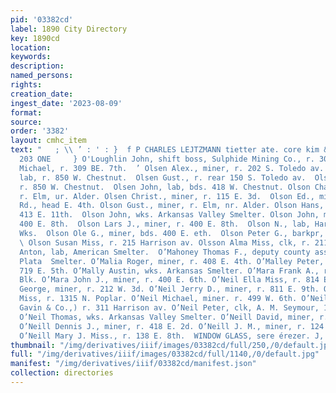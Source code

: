 ```yaml
---
pid: '03382cd'
label: 1890 City Directory
key: 1890cd
location: 
keywords: 
description: 
named_persons: 
rights: 
creation_date: 
ingest_date: '2023-08-09'
format: 
source: 
order: '3382'
layout: cmhc_item
text: "   ; \\ ’ : ' : }  f P CHARLES LEJTZMANN tietter ate. core kim & Onectant     O’LO
  203 ONE     } O'Loughlin John, shift boss, Sulphide Mining Co., r. 309 E. 7th.  O’Lougblin
  Michael, r. 309 BE. 7th.  ’ Olsen Alex., miner, r. 202 S. Toledo av. _ Olsen Charles,
  lab, r. 850 W. Chestnut.  Olsen Gust., r. rear 150 S. Toledo av.  Olsen John, lab,
  r. 850 W. Chestnut.  Olsen John, lab, bds. 418 W. Chestnut. Olson Charles, miner.
  r. Elm, ur. Alder. Olsen Christ., miner, r. 115 E. 3d.  Olson Ed., miner, r. Strayhorse
  Rd., head E. 4th. Olson Gust., miner, r. Elm, nr. Alder. Olson Hans, smelter, r.
  413 E. 11th.  Olson John, wks. Arkansas Valley Smelter. Olson John, miner, bds.
  400 E. 8th.  Olson Lars J., miner, r. 400 E. 8th.  Olson N., lab, Harrison Red.
  Wks.  Olson Ole G., miner, bds. 400 E. eth.  Olson Peter G., barkpr, r. 112 W. 2d.
  \ Olson Susan Miss, r. 215 Harrison av. Olsson Alma Miss, clk, r. 211 W. 9th. O’Mahoney
  Anton, lab, American Smelter.  O’Mahoney Thomas F., deputy county assessor, r. La
  Plata  Smelter. O’Malia Roger, miner, r. 408 E. 4th. O’Malley Peter, pumpman, r.
  719 E. 5th. O’Mally Austin, wks. Arkansas Smelter. O’Mara Frank A., r. 15 Boston
  Blk. O’Mara John J., miner, r. 400 E. 6th. O’Neil Ella Miss, r. 814 E. 6th. O’Neil
  George, miner, r. 212 W. 3d. O’Neil Jerry D., miner, r. 811 E. 9th. O’Neil Mary
  Miss, r. 1315 N. Poplar. O’Neil Michael, miner. r. 499 W. 6th. O’Neil Patrick, (Joe.
  Gavin & Co.,) r. 311 Harrison av. O’Neil Peter, clk, A. M. Seymour, 1001 N. Poplar.
  O’Neil Thomas, wks. Arkansas Valley Smelter. O’Neill David, miner, r. 397 E. 2d.
  O’Neill Dennis J., miner, r. 418 E. 2d. O’Neill J. M., miner, r. 124 W. Chestnut.
  O’Neill Mary J. Miss., r. 138 E. 8th.  WINDOW GLASS, sere érezer. J, J,    "
thumbnail: "/img/derivatives/iiif/images/03382cd/full/250,/0/default.jpg"
full: "/img/derivatives/iiif/images/03382cd/full/1140,/0/default.jpg"
manifest: "/img/derivatives/iiif/03382cd/manifest.json"
collection: directories
---
```

